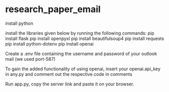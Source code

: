 # research_paper_email
install python 


install the libraries given below by running the following commands:
pip install flask
pip install openpyxl
pip install beautifulsoup4
pip install requests
pip install python-dotenv
pip install openai

Create a .env file containing the username and password of your outlook mail (we used port-587)

To gain the added functionality of using openai, insert your openai.api_key in any.py and comment out the respective code in comments

Run app.py, copy the server link and paste it on your browser.
